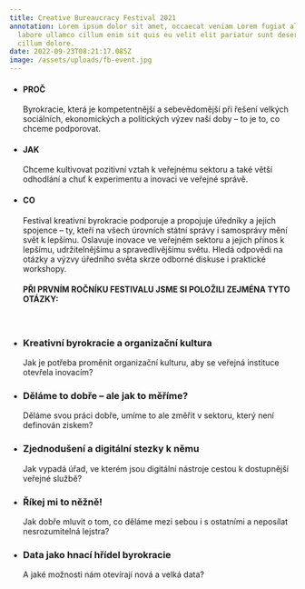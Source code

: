 ```yaml
---
title: Creative Bureaucracy Festival 2021
annotation: Lorem ipsum dolor sit amet, occaecat veniam Lorem fugiat aliqua
  labore ullamco cillum enim sit quis eu velit elit pariatur sunt deserunt ut
  cillum dolore.
date: 2022-09-23T08:21:17.085Z
image: /assets/uploads/fb-event.jpg
---
```

<ul><li><h4>PROČ</h4>

Byrokracie, která je kompetentnější a sebevědomější při řešení velkých sociálních, ekonomických a politických výzev naší doby – to je to, co chceme podporovat.

<li><h4>JAK</h4>

Chceme kultivovat pozitivní vztah
 k veřejnému sektoru a také větší
 odhodlání a chuť k experimentu
 a inovaci ve veřejné správě.

<li><h4>C﻿O</h4>

Festival kreativní byrokracie podporuje a propojuje úředníky a jejich spojence – ty, kteří na všech úrovních státní správy i samosprávy mění svět k lepšímu. Oslavuje inovace ve veřejném sektoru a jejich přínos k lepšímu, udržitelnějšímu a spravedlivějšímu světu. Hledá odpovědi na otázky a výzvy úředního světa skrze odborné diskuse i praktické workshopy.<br>

<h4>PŘI PRVNÍM ROČNÍKU FESTIVALU JSME SI POLOŽILI ZEJMÉNA TYTO OTÁZKY:</h4><br>

<li><h3>Kreativní byrokracie a organizační kultura</h3>

Jak je potřeba proměnit organizační kulturu, aby se veřejná instituce otevřela inovacím?<br>

<li><h3>Děláme to dobře – ale jak to měříme?</h3>
Děláme svou práci dobře, umíme to ale změřit v sektoru, který není definován ziskem?<br>

<li><h3>Zjednodušení a digitální stezky k němu</h3>
Jak vypadá úřad, ve kterém jsou digitální nástroje cestou k dostupnější veřejné službě?<br>

<li><h3>Říkej mi to něžně!</h3>
Jak dobře mluvit o tom, co děláme mezi sebou i s ostatními a neposílat nesrozumitelná lejstra?<br>

<li><h3>Data jako hnací hřídel byrokracie</h3>
A jaké možnosti nám otevírají nová a velká data?